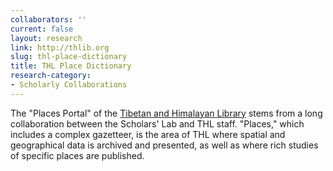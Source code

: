 ```yaml
---
collaborators: ''
current: false
layout: research
link: http://thlib.org
slug: thl-place-dictionary
title: THL Place Dictionary
research-category:
- Scholarly Collaborations
---
```


The "Places Portal" of the [Tibetan and Himalayan Library](http://thlib.org) stems from a long collaboration between the Scholars' Lab and THL staff. "Places," which includes a complex gazetteer, is the area of THL where spatial and geographical data is archived and presented, as well as where rich studies of specific places are published.
